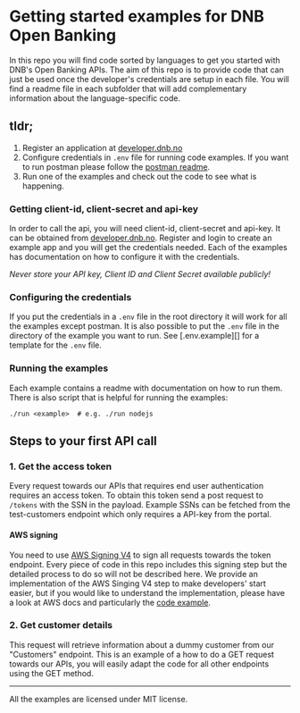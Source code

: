 # Getting started examples for DNB Open Banking

In this repo you will find code sorted by languages to get you started with DNB's
Open Banking APIs. The aim of this repo is to provide code that can just be used once
the developer's credentials are setup in each file. You will find a readme file in
each subfolder that will add complementary information about the language-specific code.

## tldr;

1. Register an application at [developer.dnb.no][]
2. Configure credentials in `.env` file for running code examples. If you want
to run postman please follow the [postman readme][].
3. Run one of the examples and check out the code to see what is happening.

### Getting client-id, client-secret and api-key

In order to call the api, you will need client-id, client-secret and api-key. It
can be obtained from [developer.dnb.no][]. Register and login to create an example
app and you will get the credentials needed. Each of the examples has documentation
on how to configure it with the credentials.

*Never store your API key, Client ID and Client Secret available publicly!*

### Configuring the credentials

If you put the credentials in a `.env` file in the root directory it will work
for all the examples except postman. It is also possible to put the `.env` file
in the directory of the example you want to run. See [.env.example][] for a template
for the `.env` file.

### Running the examples

Each example contains a readme with documentation on how to run them. There is also
script that is helpful for running the examples:

```shell
./run <example>  # e.g. ./run nodejs
```

## Steps to your first API call

### 1. Get the access token

Every request towards our APIs that requires end user authentication requires an access token.
To obtain this token send a post request to `/tokens` with the SSN in the payload. Example SSNs
can be fetched from the test-customers endpoint which only requires a API-key from the portal.

#### AWS signing

You need to use [AWS Signing V4][] to sign all requests towards the token endpoint. Every piece of
code in this repo includes this signing step but the detailed process to do so will not
be described here. We provide an implementation of the AWS Singing V4 step to make developers'
start easier, but if you would like to understand the implementation, please have a look at
AWS docs and particularly the [code example][aws-signing-example].

### 2. Get customer details

This request will retrieve information about a dummy customer from our "Customers" endpoint.
This is an example of a how to do a GET request towards our APIs, you will easily adapt the
 code for all other endpoints using the GET method.

[developer.dnb.no]: https://developer.dnb.no
[AWS Signing V4]: https://docs.aws.amazon.com/general/latest/gr/sigv4_signing.html
[aws-signing-example]: https://docs.aws.amazon.com/general/latest/gr/sigv4-signed-request-examples.html
[postman readme]: ./postman/README.md

-------------------

All the examples are licensed under MIT license.
